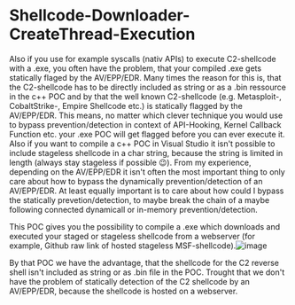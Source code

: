 # Shellcode-Downloader-CreateThread-Execution
Also if you use for example syscalls (nativ APIs) to execute C2-shellcode with a .exe, you often have the problem, that 
your compiled .exe gets statically flaged by the AV/EPP/EDR. Many times the reason for this is, that the C2-shellcode 
has to be directly included as string or as a .bin ressource in the c++ POC and by that the well known C2-shellcode 
(e.g. Metasploit-, CobaltStrike-, Empire Shellcode etc.) is statically flagged by the AV/EPP/EDR. 
This means, no matter which clever technique you would use to bypass prevention/detection in context of API-Hooking, Kernel Callback Function etc. 
your .exe POC will get flagged before you can ever execute it. Also if you want to compile a c++ POC in Visual Studio it isn't possible to include stageless shellcode in a char string, because the string is limited in length (always stay stageless if possible 😉). 
From my experience, depending on the AV/EPP/EDR it isn't often the most important thing to only care about how to bypass the dynamically prevention/detection of an AV/EPP/EDR. At least equally important is to care about how could I bypass the statically prevetion/detection, to maybe break the chain of a maybe following connected dynamicall or in-memory prevention/detection. 

This POC gives you the possibility to compile a .exe which downloads and executed your staged or stageless shellcode from a webserver (for example, Github raw link of hosted stageless MSF-shellcode).![image](https://user-images.githubusercontent.com/50073731/160273459-f11c4ea0-93b7-4405-bc89-80e49025bd11.png)


By that POC we have the advantage, that the shellcode for the C2 reverse shell isn't included as string or as .bin file in the POC.
Trought that we don't have the problem of statically detection of the C2 shellcode by an AV/EPP/EDR, because the shellcode is hosted 
on a webserver. 


